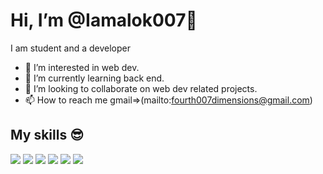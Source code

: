 # Hi, I’m @Iamalok007👋





I am student and a developer 


- 👀 I’m interested in web dev.
- 🌱 I’m currently learning back end.
- 💞️ I’m looking to collaborate on web dev related projects.
- 📫 How to reach me gmail=>(mailto:fourth007dimensions@gmail.com)

## My skills 😎 
![](https://img.shields.io/badge/Python-FFD43B?style=for-the-badge&logo=python&logoColor=blue)
![](https://img.shields.io/badge/JavaScript-323330?style=for-the-badge&logo=javascript&logoColor=F7DF1E)
![](https://img.shields.io/badge/HTML5-E34F26?style=for-the-badge&logo=html5&logoColor=white)
![](https://img.shields.io/badge/CSS3-1572B6?style=for-the-badge&logo=css3&logoColor=white)
![](https://img.shields.io/badge/C%2B%2B-00599C?style=for-the-badge&logo=c%2B%2B&logoColor=white)
![](https://img.shields.io/badge/C-00599C?style=for-the-badge&logo=c&logoColor=white)



<!---
Iamalok007/Iamalok007 is repository for github profile.
--->

